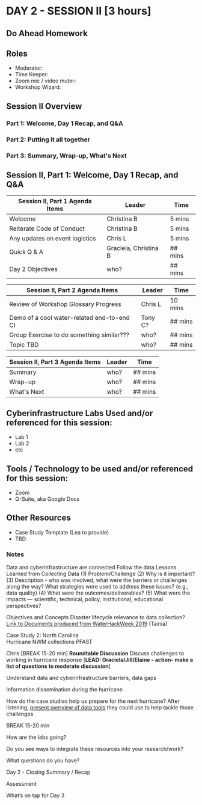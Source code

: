 

# DAY 2 - SESSION II [3 hours]

## Do Ahead Homework

## Roles
* Moderator:
* Time Keeper:
* Zoom mic / video muter:
* Workshop Wizard: 

## Session II Overview
### Part 1: Welcome, Day 1 Recap, and Q&A
### Part 2: Putting it all together
### Part 3: Summary, Wrap-up, What's Next

## Session II, Part 1: Welcome, Day 1 Recap, and Q&A

Session II, Part 1 Agenda Items | Leader | Time 
---------------------------------------- | --------------- | ------- 
Welcome | Christina B | 5 mins 
Reiterate Code of Conduct | Christina B | 5 mins 
Any updates on event logistics | Chris L | 5 mins
Quick Q & A | Graciela, Christina B | ## mins 
Day 2 Objectives | who? | ## mins 

[//]: # (Any problems that need to be addressed) 

Session II, Part 2 Agenda Items | Leader | Time 
---------------------------------------- | --------------- | ------- 
Review of Workshop Glossary Progress | Chris L  | 10 mins
Demo of a cool water-related end-to-end CI | Tony C? | ## mins
Group Exercise to do something similar??? | who? | ## mins
Topic TBD | who? | ## mins

Session II, Part 3 Agenda Items | Leader | Time 
---------------------------------------- | --------------- | ------- 
Summary| who? | ## mins
Wrap-up | who? | ## mins
What's Next | who? | ## mins

## Cyberinfrastructure Labs Used and/or referenced for this session:
* Lab 1
* Lab 2
* etc

## Tools / Technology to be used and/or referenced for this session:
* Zoom
* G-Suite, aka Google Docs

## Other Resources
* Case Study Template (Lea to provide)
* TBD

### Notes
Data and cyberinfrastructure are connected
Follow the data
Lessons Learned from Collecting Data
(1) Problem/Challenge
(2) Why is it important?
(3) Description - who was involved, what were the barriers or challenges along the way? What strategies were used to address these issues? (e.g., data quality)
(4) What were the outcomes/deliverables? 
(5) What were the impacts — scientific, technical, policy, institutional, educational perspectives?


Objectives and Concepts
Disaster lifecycle relevance to data collection?
<a href="https://drive.google.com/drive/u/1/folders/1emqV3tttq7lUPiJLncedqv3SBVG3heog">Link to Documents produced from WaterHackWeek 2019</a> (Tainia)

Case Study 2: North Carolina  
Hurricane NWM collections
PFAST
   <td>Chris
   <td colspan="3" >[BREAK 15-20 min]
   <td colspan="3" ><strong>Roundtable Discussion</strong>
Discuss challenges to working in hurricane response [<strong>LEAD: Graciela/Jill/Elaine - action- make a list of questions to moderate discussion</strong>] 
 
Understand data and cyberinfrastructure barriers, data gaps
 
Information dissemination during the hurricane
 
How do the case studies help us prepare for the next hurricane?
After listening, <span style="text-decoration:underline;">present overview of data tools</span> they could use to help tackle those challenges 
  
BREAK 15-20 min 

How are the labs going? 

Do you see ways to integrate these resources into your research/work?

What questions do you have?

Day 2 - Closing
Summary / Recap
<p>
Assessment
<p>
What’s on tap for Day 3

  

